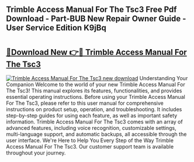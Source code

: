 ## Trimble Access Manual For The Tsc3 Free Pdf Download - Part-BUB New Repair Owner Guide - User Service Edition K9jBq

# <h2><a href="http://bc74428.oget.top/?id=Trimble+Access+Manual+For+The+Tsc3">🔗Download New 👉🔴 Trimble Access Manual For The Tsc3</a></h2>

[![Trimble Access Manual For The Tsc3 new download](https://i.imgur.com/5g1atiW.png)](http://bc74428.oget.top/?id=Trimble+Access+Manual+For+The+Tsc3)
Understanding Your Companion Welcome to the world of your new Trimble Access Manual For The Tsc3! This manual explores its features, functionalities, and provides essential operating instructions. Before using your Trimble Access Manual For The Tsc3, please refer to this user manual for comprehensive instructions on product setup, operation, and troubleshooting. It includes step-by-step guides for using each feature, as well as important safety information. Trimble Access Manual For The Tsc3 comes with an array of advanced features, including voice recognition, customizable settings, multi-language support, and automatic backups, all accessible through the user interface. We're Here to Help You Every Step of the Way Trimble Access Manual For The Tsc3. Our customer support team is available throughout your journey.
